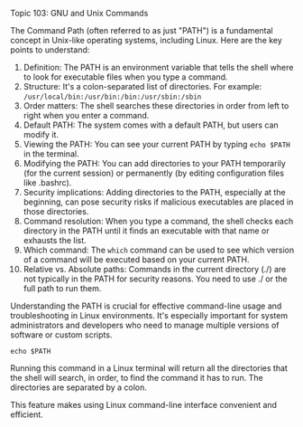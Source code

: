 Topic 103: GNU and Unix Commands

The Command Path (often referred to as just "PATH") is a fundamental concept in Unix-like operating systems, including Linux. Here are the key points to understand:

1. Definition: The PATH is an environment variable that tells the shell where to look for executable files when you type a command.
2. Structure: It's a colon-separated list of directories. For example: `/usr/local/bin:/usr/bin:/bin:/usr/sbin:/sbin`
3. Order matters: The shell searches these directories in order from left to right when you enter a command.
4. Default PATH: The system comes with a default PATH, but users can modify it.
5. Viewing the PATH: You can see your current PATH by typing `echo $PATH` in the terminal.
6. Modifying the PATH: You can add directories to your PATH temporarily (for the current session) or permanently (by editing configuration files like .bashrc).
7. Security implications: Adding directories to the PATH, especially at the beginning, can pose security risks if malicious executables are placed in those directories.
8. Command resolution: When you type a command, the shell checks each directory in the PATH until it finds an executable with that name or exhausts the list.
9. Which command: The `which` command can be used to see which version of a command will be executed based on your current PATH.
10. Relative vs. Absolute paths: Commands in the current directory (./) are not typically in the PATH for security reasons. You need to use ./ or the full path to run them.

Understanding the PATH is crucial for effective command-line usage and troubleshooting in Linux environments. It's especially important for system administrators and developers who need to manage multiple versions of software or custom scripts.

```
echo $PATH
```

Running this command in a Linux terminal will return all the directories that the shell will search, in order, to find the command it has to run. The directories are separated by a colon.

This feature makes using Linux command-line interface convenient and efficient.
